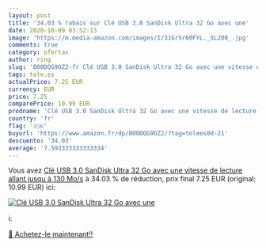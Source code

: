 ```yaml
---
layout: post
title: '34.03 % rabais sur Clé USB 3.0 SanDisk Ultra 32 Go avec une'
date: 2020-10-09 03:52:13
image: 'https://m.media-amazon.com/images/I/31GrSr60FYL._SL200_.jpg'
comments: true
category: ofertas
author: ring
slug: 'B00DQG9OZ2-fr Clé USB 3.0 SanDisk Ultra 32 Go avec une vitesse de...'
tags: tole.es
actualPrice: 7.25 EUR
currency: EUR
price: 7.25
comparePrice: 10.99 EUR
prodname: 'Clé USB 3.0 SanDisk Ultra 32 Go avec une vitesse de lecture allant jusqu à 130 Mo/s'
country: 'fr'
flag: '🇫🇷'
buyurl: 'https://www.amazon.fr/dp/B00DQG9OZ2/?tag=tolees0d-21'
descuento: '34.03'
average: '7.593333333333334'
---
```


Vous avez [Clé USB 3.0 SanDisk Ultra 32 Go avec une vitesse de lecture allant jusqu à 130 Mo/s](https://www.amazon.fr/dp/B00DQG9OZ2/?tag=tolees0d-21)  à  34.03 % de réduction, prix final  7.25 EUR (original: 10.99 EUR) ici:

[![Clé USB 3.0 SanDisk Ultra 32 Go avec une](https://m.media-amazon.com/images/I/31GrSr60FYL._SL200_.jpg)](https://www.amazon.fr/dp/B00DQG9OZ2/?tag=tolees0d-21)

ℹ️:


[🛒 Achetez-le maintenant!!](https://www.amazon.fr/dp/B00DQG9OZ2/?tag=tolees0d-21)
